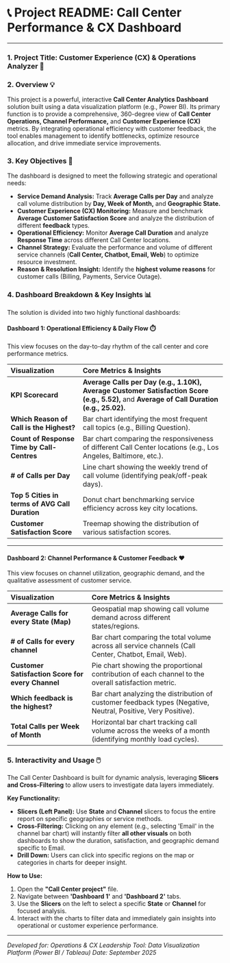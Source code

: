 

# 📞 Project README: Call Center Performance & CX Dashboard

---

### 1. Project Title: **Customer Experience (CX) & Operations Analyzer** 🚀

### 2. Overview 💡

This project is a powerful, interactive **Call Center Analytics Dashboard** solution built using a data visualization platform (e.g., Power BI). Its primary function is to provide a comprehensive, 360-degree view of **Call Center Operations, Channel Performance,** and **Customer Experience (CX)** metrics. By integrating operational efficiency with customer feedback, the tool enables management to identify bottlenecks, optimize resource allocation, and drive immediate service improvements.

### 3. Key Objectives 🎯

The dashboard is designed to meet the following strategic and operational needs:

* **Service Demand Analysis:** Track **Average Calls per Day** and analyze call volume distribution by **Day, Week of Month,** and **Geographic State.**
* **Customer Experience (CX) Monitoring:** Measure and benchmark **Average Customer Satisfaction Score** and analyze the distribution of different **feedback** types.
* **Operational Efficiency:** Monitor **Average Call Duration** and analyze **Response Time** across different Call Center locations.
* **Channel Strategy:** Evaluate the performance and volume of different service channels (**Call Center, Chatbot, Email, Web**) to optimize resource investment.
* **Reason & Resolution Insight:** Identify the **highest volume reasons** for customer calls (Billing, Payments, Service Outage).

### 4. Dashboard Breakdown & Key Insights 📊

The solution is divided into two highly functional dashboards:

#### Dashboard 1: Operational Efficiency & Daily Flow ⏱️

This view focuses on the day-to-day rhythm of the call center and core performance metrics.

| Visualization | Core Metrics & Insights |
| :--- | :--- |
| **KPI Scorecard** | **Average Calls per Day (e.g., 1.10K), Average Customer Satisfaction Score (e.g., 5.52),** and **Average of Call Duration (e.g., 25.02).** |
| **Which Reason of Call is the Highest?** | Bar chart identifying the most frequent call topics (e.g., Billing Question). |
| **Count of Response Time by Call-Centres** | Bar chart comparing the responsiveness of different Call Center locations (e.g., Los Angeles, Baltimore, etc.). |
| **# of Calls per Day** | Line chart showing the weekly trend of call volume (identifying peak/off-peak days). |
| **Top 5 Cities in terms of AVG Call Duration** | Donut chart benchmarking service efficiency across key city locations. |
| **Customer Satisfaction Score** | Treemap showing the distribution of various satisfaction scores. |

---

#### Dashboard 2: Channel Performance & Customer Feedback ❤️

This view focuses on channel utilization, geographic demand, and the qualitative assessment of customer service.

| Visualization | Core Metrics & Insights |
| :--- | :--- |
| **Average Calls for every State (Map)** | Geospatial map showing call volume demand across different states/regions. |
| **# of Calls for every channel** | Bar chart comparing the total volume across all service channels (Call Center, Chatbot, Email, Web). |
| **Customer Satisfaction Score for every Channel** | Pie chart showing the proportional contribution of each channel to the overall satisfaction metric. |
| **Which feedback is the highest?** | Bar chart analyzing the distribution of customer feedback types (Negative, Neutral, Positive, Very Positive). |
| **Total Calls per Week of Month** | Horizontal bar chart tracking call volume across the weeks of a month (identifying monthly load cycles). |

### 5. Interactivity and Usage 🖱️

The Call Center Dashboard is built for dynamic analysis, leveraging **Slicers and Cross-Filtering** to allow users to investigate data layers immediately.

**Key Functionality:**

* **Slicers (Left Panel):** Use **State** and **Channel** slicers to focus the entire report on specific geographies or service methods.
* **Cross-Filtering:** Clicking on any element (e.g., selecting 'Email' in the channel bar chart) will instantly filter **all other visuals** on both dashboards to show the duration, satisfaction, and geographic demand specific to Email.
* **Drill Down:** Users can click into specific regions on the map or categories in charts for deeper insight.

**How to Use:**
1.  Open the **"Call Center project"** file.
2.  Navigate between **'Dashboard 1'** and **'Dashboard 2'** tabs.
3.  Use the **Slicers** on the left to select a specific **State** or **Channel** for focused analysis.
4.  Interact with the charts to filter data and immediately gain insights into operational or customer experience performance.

---
*Developed for: Operations & CX Leadership*
*Tool: Data Visualization Platform (Power BI / Tableau)*
*Date: September 2025*
